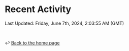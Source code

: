 # Recent Activity

<!--RECENT_ACTIVITY:start-->
<!--RECENT_ACTIVITY:end-->

<!--RECENT_ACTIVITY:last_update-->
Last Updated: Friday, June 7th, 2024, 2:03:55 AM (GMT)
<!--RECENT_ACTIVITY:last_update_end-->

<br>

↩️ [Back to the home page](/README.md)
